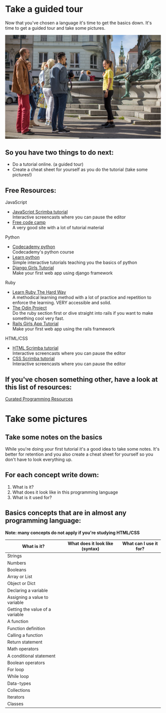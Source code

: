 # Take a guided tour

Now that you've chosen a language it's time to get the basics down. It's time to get a guided tour and take some pictures.

![Tourist](../images/guided-tour.jpg)


## So you have two things to do next:

- Do a tutorial online. (a guided tour)
- Create a cheat sheet for yourself as you do the tutorial (take some pictures!)

## Free Resources:  

JavaScript 
- [JavaScript Scrimba tutorial](https://scrimba.com/g/gintrotojavascript)  
Interactive screencasts where you can pause the editor
- [Free code camp](https://www.freecodecamp.org/)  
A very good site with a lot of tutorial material

Python
- [Codecademy python](https://www.codecademy.com/learn/learn-python)  
Codecademy's python course
- [Learn python](http://learnpython.org/)  
Simple interactive tutorials teaching you the basics of python  
- [Django Girls Tutorial](https://tutorial.djangogirls.org/en/)  
Make your first web app using django framework

Ruby
- [Learn Ruby The Hard Way](https://learnrubythehardway.org/book/)  
A methodical learning method with a lot of practice and repetition to enforce the learning. VERY accessible and solid.
- [The Odin Project](https://www.theodinproject.com/courses/ruby-programming)  
Do the ruby section first or dive straight into rails if you want to make something cool very fast.
- [Rails Girls App Tutorial](http://guides.railsgirls.com/app)  
Make your first web app using the rails framework

HTML/CSS
- [HTML Scrimba tutorial](https://scrimba.com/g/ghtml)  
Interactive screencasts where you can pause the editor 
- [CSS Scrimba tutorial](https://scrimba.com/g/gintrotocss)  
Interactive screencasts where you can pause the editor

## **If you've chosen something other, have a look at this list of resources:**

[Curated Programming Resources](https://github.com/Michael0x2a/curated-programming-resources/blob/master/resources.md)

# Take some pictures

## Take some notes on the basics

While you're doing your first tutorial it's a good idea to take some notes. It's better for retention and you also create a cheat sheet for yourself so you don't have to look everything up.

## For each concept write down:

1. What is it?
2. What does it look like in this programming language
3. What is it used for?

## Basics concepts that are in almost any programming language:

**Note: many concepts do not apply if you're studying HTML/CSS**

| What is it? | What does it look like (syntax) | What can I use it for? |
|-------------|---------------------------------|------------------------|
|Strings|||
|Numbers|||
|Booleans|||
|Array or List|||
|Object or Dict|||
|Declaring a variable|||
|Assigning a value to  variable|||
|Getting the value of a variable|||
|A function|||
|Function definition|||
|Calling a function|||
|Return statement|||
|Math operators|||
|A conditional statement|||
|Boolean operators|||
|For loop|||
|While loop|||
|Data-types|||
|Collections|||
|Iterators|||
|Classes|||


